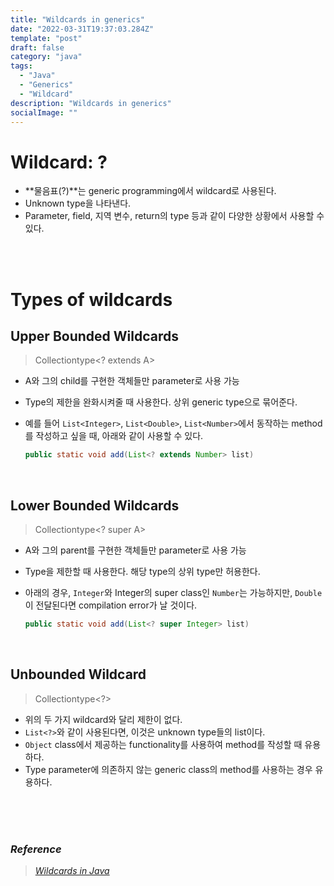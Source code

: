 ```yaml
---
title: "Wildcards in generics"
date: "2022-03-31T19:37:03.284Z"
template: "post"
draft: false
category: "java"
tags:
  - "Java"
  - "Generics"
  - "Wildcard"
description: "Wildcards in generics"
socialImage: ""
---
```



# Wildcard: ?

- **물음표(?)**는 generic programming에서 wildcard로 사용된다.
- Unknown type을 나타낸다.
- Parameter, field, 지역 변수, return의 type 등과 같이 다양한 상황에서 사용할 수 있다.

<br>
<br>

# Types of wildcards

## Upper Bounded Wildcards

> Collectiontype<? extends A>
> 
- A와 그의 child를 구현한 객체들만 parameter로 사용 가능
- Type의 제한을 완화시켜줄 때 사용한다. 상위 generic type으로 묶어준다.
- 예를 들어 `List<Integer>`, `List<Double>`, `List<Number>`에서 동작하는 method를 작성하고 싶을 때, 아래와 같이 사용할 수 있다.
    
    ```java
    public static void add(List<? extends Number> list)
    ```

<br>


## Lower Bounded Wildcards

> Collectiontype<? super A>
> 
- A와 그의 parent를 구현한 객체들만 parameter로 사용 가능
- Type을 제한할 때 사용한다. 해당 type의 상위 type만 허용한다.
- 아래의 경우, `Integer`와 Integer의 super class인 `Number`는 가능하지만, `Double`이 전달된다면 compilation error가 날 것이다.
    
    ```java
    public static void add(List<? super Integer> list)
    ```

<br>

## Unbounded Wildcard

> Collectiontype<?>
> 
- 위의 두 가지 wildcard와 달리 제한이 없다.
- `List<?>`와 같이 사용된다면, 이것은 unknown type들의 list이다.
- `Object` class에서 제공하는 functionality를 사용하여 method를 작성할 때 유용하다.
- Type parameter에 의존하지 않는 generic class의 method를 사용하는 경우 유용하다.


<br>
<br>
<br>

### *Reference*

> *[Wildcards in Java](https://www.geeksforgeeks.org/wildcards-in-java/)*
